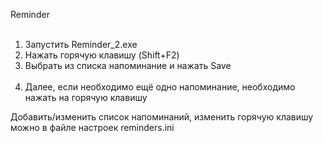 Reminder <br>
<br>

1. Запустить Reminder_2.exe <br>
2. Нажать горячую клавишу (Shift+F2) <br>
3. Выбрать из списка напоминание и нажать Save <br>
   <br>
4. Далее, если необходимо ещё одно напоминание, необходимо нажать на горячую клавишу

Добавить/изменить список напоминаний, изменить горячую клавишу можно в файле настроек reminders.ini
